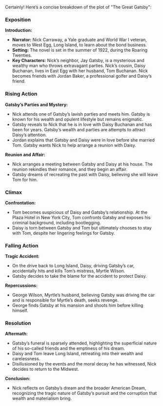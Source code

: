 Certainly! Here’s a concise breakdown of the plot of "The Great Gatsby":

### Exposition

**Introduction:**
- **Narrator:** Nick Carraway, a Yale graduate and World War I veteran, moves to West Egg, Long Island, to learn about the bond business.
- **Setting:** The novel is set in the summer of 1922, during the Roaring Twenties.
- **Key Characters:** Nick’s neighbor, Jay Gatsby, is a mysterious and wealthy man who throws extravagant parties. Nick’s cousin, Daisy Buchanan, lives in East Egg with her husband, Tom Buchanan. Nick becomes friends with Jordan Baker, a professional golfer and Daisy’s friend.

### Rising Action

**Gatsby’s Parties and Mystery:**
- Nick attends one of Gatsby’s lavish parties and meets him. Gatsby is known for his wealth and opulent lifestyle but remains enigmatic.
- Gatsby reveals to Nick that he is in love with Daisy Buchanan and has been for years. Gatsby’s wealth and parties are attempts to attract Daisy’s attention.
- Jordan explains that Gatsby and Daisy were in love before she married Tom. Gatsby wants Nick to help arrange a reunion with Daisy.

**Reunion and Affair:**
- Nick arranges a meeting between Gatsby and Daisy at his house. The reunion rekindles their romance, and they begin an affair.
- Gatsby dreams of recreating the past with Daisy, believing she will leave Tom for him.

### Climax

**Confrontation:**
- Tom becomes suspicious of Daisy and Gatsby’s relationship. At the Plaza Hotel in New York City, Tom confronts Gatsby and exposes his criminal background, including bootlegging.
- Daisy is torn between Gatsby and Tom but ultimately chooses to stay with Tom, despite her lingering feelings for Gatsby.

### Falling Action

**Tragic Accident:**
- On the drive back to Long Island, Daisy, driving Gatsby’s car, accidentally hits and kills Tom’s mistress, Myrtle Wilson.
- Gatsby decides to take the blame for the accident to protect Daisy.

**Repercussions:**
- George Wilson, Myrtle’s husband, believing Gatsby was driving the car and is responsible for Myrtle’s death, seeks revenge.
- George finds Gatsby at his mansion and shoots him before killing himself.

### Resolution

**Aftermath:**
- Gatsby’s funeral is sparsely attended, highlighting the superficial nature of his so-called friends and the emptiness of his dream.
- Daisy and Tom leave Long Island, retreating into their wealth and carelessness.
- Disillusioned by the events and the moral decay he has witnessed, Nick decides to return to the Midwest.

**Conclusion:**
- Nick reflects on Gatsby’s dream and the broader American Dream, recognizing the tragic nature of Gatsby’s pursuit and the corruption that wealth and materialism bring.

